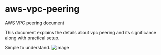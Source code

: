 # aws-vpc-peering

AWS VPC peering document

This document explains the details about vpc peering and its significance along with practical setup.

Simple to understand. ![image](https://github.com/user-attachments/assets/7a959e39-c484-4e3b-b5a6-0bb79354d0fd)
